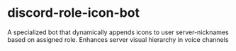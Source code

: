 # discord-role-icon-bot
A specialized bot that dynamically appends icons to user server-nicknames based on assigned role. Enhances server visual hierarchy in voice channels

